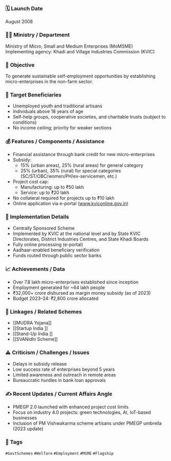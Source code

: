 
### 🗓️ **Launch Date**
August 2008
### 🧑‍🏫 **Ministry / Department**
Ministry of Micro, Small and Medium Enterprises (MoMSME)  
Implementing agency: Khadi and Village Industries Commission (KVIC)
### 🎯 **Objective**
To generate sustainable self-employment opportunities by establishing micro-enterprises in the non-farm sector.
### 👥 **Target Beneficiaries**
- Unemployed youth and traditional artisans  
- Individuals above 18 years of age  
- Self-help groups, cooperative societies, and charitable trusts (subject to conditions)  
- No income ceiling; priority for weaker sections
### 💰 **Features / Components / Assistance**
- Financial assistance through bank credit for new micro-enterprises  
- Subsidy:  
  - 15% (urban areas), 25% (rural areas) for general category  
  - 25% (urban), 35% (rural) for special categories (SC/ST/OBC/women/PH/ex-servicemen, etc.)  
- Project cost cap:  
  - Manufacturing: up to ₹50 lakh  
  - Service: up to ₹20 lakh  
- No collateral required for projects up to ₹10 lakh  
- Online application via e-portal (www.kviconline.gov.in)
### 📍 **Implementation Details**
- Centrally Sponsored Scheme  
- Implemented by KVIC at the national level and by State KVIC Directorates, District Industries Centres, and State Khadi Boards  
- Fully online processing (e-portal)  
- Aadhaar-enabled beneficiary verification  
- Funds routed through public sector banks
### 📈 **Achievements / Data**
- Over 7.8 lakh micro-enterprises established since inception  
- Employment generated for ~64 lakh people  
- ₹32,000+ crore disbursed as margin money subsidy (as of 2023)  
- Budget 2023–24: ₹2,800 crore allocated
### 🧩 **Linkages / Related Schemes**
- [[MUDRA Yojana]]  
- [[Startup India ]] 
- [[Stand-Up India ]] 
- [[SVANidhi Scheme]]
### ⚠️ **Criticism / Challenges / Issues**
- Delays in subsidy release  
- Low success rate of enterprises beyond 5 years  
- Limited awareness and outreach in remote areas  
- Bureaucratic hurdles in bank loan approvals
### ✍️ **Recent Updates / Current Affairs Angle**
- PMEGP 2.0 launched with enhanced project cost limits  
- Focus on industry 4.0 projects: green technologies, AI, IoT-based businesses  
- Inclusion of PM Vishwakarma scheme artisans under PMEGP umbrella (2023 update)
### 🔗 **Tags**
`#GovtSchemes` `#Welfare` `#Employment` `#MSME` `#Flagship`
